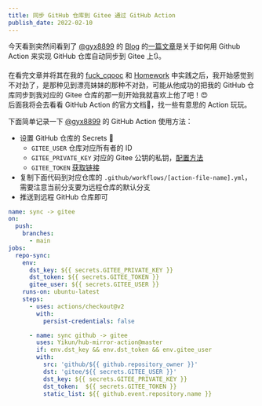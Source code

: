 ```yaml
---
title: 同步 GitHub 仓库到 Gitee 通过 GitHub Action
publish_date: 2022-02-10
---
```


今天看到突然间看到了 [@gyx8899](https://github.com/gyx8899) 的
[Blog](https://gyx8899.gitbook.io)
的[一篇文章](https://gyx8899.gitbook.io/blog/share/syncgithubtogitee)是关于如何用
Github Action 来实现 GitHub 仓库自动同步到 Gitee 上🔃。

<!-- more -->

在看完文章并将其在我的 [fuck_cqooc](https://github.com/Fatpandac/fuck_cqooc) 和
[Homework](https://github.com/Fatpandac/Homework)
中实践之后，我开始感觉到不对劲了，是那种见到漂亮妹妹的那种不对劲，可能从他成功的把我的
GitHub 仓库同步到我对应的 Gitee 仓库的那一刻开始我就喜欢上他了吧！😍\
后面我将会去看看 GitHub Action 的官方文档📃，找一些有意思的 Action 玩玩。

下面简单记录一下 [@gyx8899](https://github.com/gyx8899) 的 GitHub Action
使用方法：

- 设置 GitHub 仓库的 Secrets 🔑
  - `GITEE_USER` 仓库对应所有者的 ID
  - `GITEE_PRIVATE_KEY` 对应的 Gitee
    公钥的私钥，[配置方法](https://gitee.com/help/articles/4181)
  - `GITEE_TOKEN` [获取链接](https://gitee.com/profile/personal_access_tokens)
- 复制下面代码到对应仓库的
  `.github/workflows/[action-file-name].yml`，需要注意当前分支要为远程仓库的默认分支
- 推送到远程 GitHub 仓库即可

```yaml
name: sync -> gitee
on:
  push:
    branches:
      - main
jobs:
  repo-sync:
    env:
      dst_key: ${{ secrets.GITEE_PRIVATE_KEY }}
      dst_token: ${{ secrets.GITEE_TOKEN }}
      gitee_user: ${{ secrets.GITEE_USER }}
    runs-on: ubuntu-latest
    steps:
      - uses: actions/checkout@v2
        with:
          persist-credentials: false

      - name: sync github -> gitee
        uses: Yikun/hub-mirror-action@master
        if: env.dst_key && env.dst_token && env.gitee_user
        with:
          src: 'github/${{ github.repository_owner }}'
          dst: 'gitee/${{ secrets.GITEE_USER }}'
          dst_key: ${{ secrets.GITEE_PRIVATE_KEY }}
          dst_token:  ${{ secrets.GITEE_TOKEN }}
          static_list: ${{ github.event.repository.name }}
```
